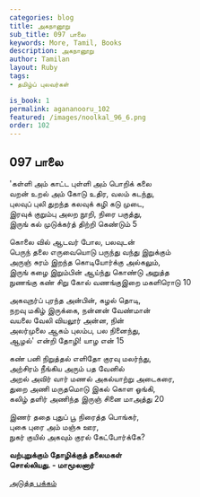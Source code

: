 ```yaml
---
categories: blog
title: அகநானூறு 
sub_title: 097 பாலை
keywords: More, Tamil, Books
description: அகநானூறு 
author: Tamilan
layout: Ruby
tags:
- தமிழ்ப் புலவர்கள் 

is_book: 1
permalink: agananooru_102
featured: /images/noolkal_96_6.png
order: 102
---
```



## 097 பாலை

'கள்ளி அம் காட்ட புள்ளி அம் பொறிக் கலை  
வறன் உறல் அம் கோடு உதிர, வலம் கடந்து,  
புலவுப் புலி துறந்த கலவுக் கழி கடு முடை,  
இரவுக் குறும்பு அலற நூறி, நிரை பகுத்து,  
இருங் கல் முடுக்கர்த் திற்றி கெண்டும் 5

கொலை வில் ஆடவர் போல, பலவுடன்  
பெருந் தலை எருவையொடு பருந்து வந்து இறுக்கும்  
அருஞ் சுரம் இறந்த கொடியோர்க்கு அல்கலும்,  
இருங் கழை இறும்பின் ஆய்ந்து கொண்டு அறுத்த  
நுணங்கு கண் சிறு கோல் வணங்குஇறை மகளிரொடு 10

அகவுநர்ப் புரந்த அன்பின், கழல் தொடி,  
நறவு மகிழ் இருக்கை, நன்னன் வேண்மான்  
வயலை வேலி வியலூர் அன்ன, நின்  
அலர்முலை ஆகம் புலம்ப, பல நினைந்து,  
ஆழல்' என்றி தோழி! யாழ என் 15

கண் பனி நிறுத்தல் எளிதோ குரவு மலர்ந்து,  
அற்சிரம் நீங்கிய அரும் பத வேனில்  
அறல் அவிர் வார் மணல் அகல்யாற்று அடைகரை,  
துறை அணி மருதமொடு இகல் கொள ஓங்கி,  
கலிழ் தளிர் அணிந்த இருஞ் சினை மாஅத்து 20

இணர் ததை புதுப் பூ நிரைத்த பொங்கர்,  
புகை புரை அம் மஞ்சு ஊர,  
நுகர் குயில் அகவும் குரல் கேட்போர்க்கே?

**வற்புறுக்கும் தோழிக்குத் தலைமகள்  
சொல்லியது. - மாமூலனார்**

[அடுத்த பக்கம்](agananooru_103)